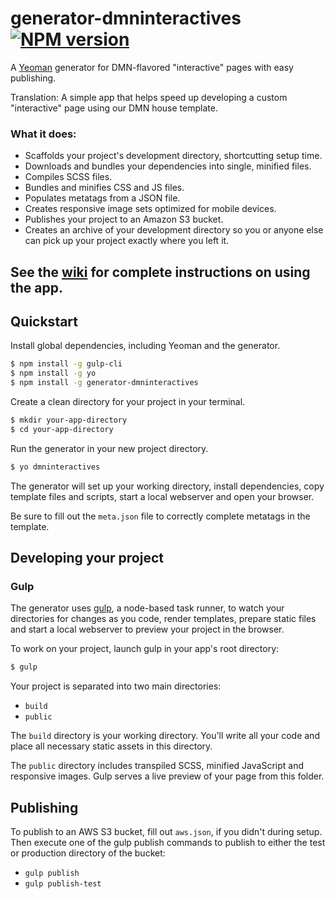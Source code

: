 # generator-dmninteractives [![NPM version][npm-image]][npm-url]

A [Yeoman](http://yeoman.io) generator for DMN-flavored "interactive" pages with easy publishing.

Translation: A simple app that helps speed up developing a custom "interactive" page using our DMN house template.

### What it does:

- Scaffolds your project's development directory, shortcutting setup time.
- Downloads and bundles your dependencies into single, minified files.
- Compiles SCSS files.
- Bundles and minifies CSS and JS files.
- Populates metatags from a JSON file.
- Creates responsive image sets optimized for mobile devices.
- Publishes your project to an Amazon S3 bucket.
- Creates an archive of your development directory so you or anyone else can pick up your project exactly where you left it.

## See the [wiki](https://github.com/DallasMorningNews/generator-dmninteractives/wiki) for complete instructions on using the app.

## Quickstart

Install global dependencies, including Yeoman and the generator.

```bash
$ npm install -g gulp-cli
$ npm install -g yo
$ npm install -g generator-dmninteractives
```

Create a clean directory for your project in your terminal.

```bash
$ mkdir your-app-directory
$ cd your-app-directory
```

Run the generator in your new project directory.

```bash
$ yo dmninteractives
```

The generator will set up your working directory, install dependencies, copy template files and scripts, start a local webserver and open your browser.

Be sure to fill out the `meta.json` file to correctly complete metatags in the template.

## Developing your project

### Gulp

The generator uses [gulp](http://gulpjs.com/), a node-based task runner, to watch your directories for changes as you code, render templates, prepare static files and start a local webserver to preview your project in the browser.

To work on your project, launch gulp in your app's root directory:

```bash
$ gulp
```

Your project is separated into two main directories:
- `build`
- `public`


The `build` directory is your working directory. You'll write all your code and place all necessary static assets in this directory.

The `public` directory includes transpiled SCSS, minified JavaScript and responsive images. Gulp serves a live preview of your page from this folder.

## Publishing

To publish to an AWS S3 bucket, fill out `aws.json`, if you didn't during setup. Then execute one of the gulp publish commands to publish to either the test or production directory of the bucket:
- `gulp publish`
- `gulp publish-test`

[npm-image]: https://badge.fury.io/js/generator-dmninteractives.svg
[npm-url]: https://npmjs.org/package/generator-dmninteractives
